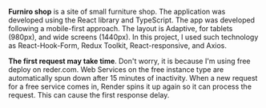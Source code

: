 **Furniro shop** is a site of small furniture shop. The application was developed using the React library and TypeScript. The app was developed following a mobile-first approach. The layout is Adaptive, for tablets (980px), and wide screens (1440px). In this project, I used such technology as React-Hook-Form, Redux Toolkit, React-responsive, and Axios.

**The first request may take time**. Don't worry, it is because I'm using free deploy on reder.com. Web Services on the free instance type are automatically spun down after 15 minutes of inactivity. When a new request for a free service comes in, Render spins it up again so it can process the request. This can cause the first response delay.
